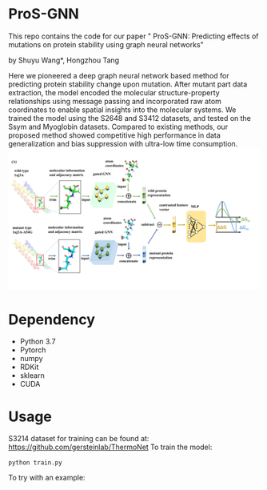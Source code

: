 # ProS-GNN

This repo contains the code for our paper " ProS-GNN: Predicting effects of mutations on protein stability using graph neural networks"

by Shuyu Wang*, Hongzhou Tang

Here we pioneered a deep graph neural network based method for predicting protein stability change upon mutation. After mutant part data extraction, the model encoded the molecular structure-property relationships using message passing and incorporated raw atom coordinates to enable spatial insights into the molecular systems. We trained the model using the S2648 and S3412 datasets, and tested on the Ssym and Myoglobin datasets. Compared to existing methods, our proposed method showed competitive high performance in data generalization and bias suppression with ultra-low time consumption.
![GitHub Logo](/fig1(A).png)

# Dependency
* Python 3.7
* Pytorch
* numpy
* RDKit
* sklearn
* CUDA

# Usage
S3214 dataset for training can be found at: https://github.com/gersteinlab/ThermoNet
To train the model:
```
python train.py
```
To try with an example:
